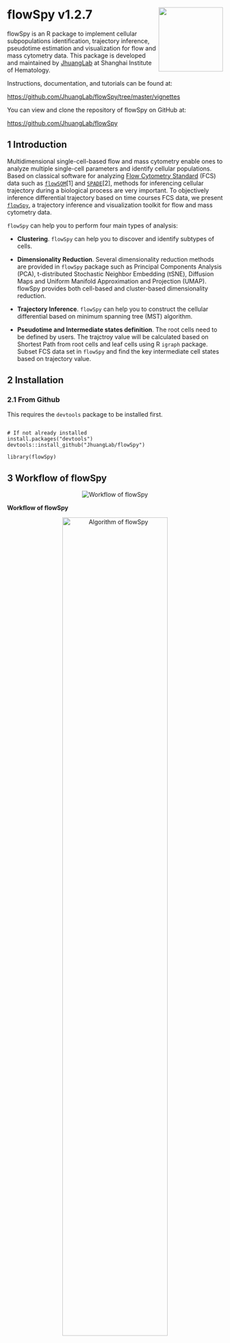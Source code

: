 
# flowSpy v1.2.7  <img src="https://github.com/JhuangLab/flowSpy/blob/master/inst/figures/logo.png" align="right" height=150 width=150/>

flowSpy is an R package to implement cellular subpopulations identification, trajectory inference, pseudotime estimation and visualization for flow and mass cytometry data. This package is developed and maintained by [JhuangLab](https://github.com/JhuangLab) at Shanghai Institute of Hematology.

Instructions, documentation, and tutorials can be found at:

https://github.com/JhuangLab/flowSpy/tree/master/vignettes

You can view and clone the repository of flowSpy on GitHub at:

https://github.com/JhuangLab/flowSpy

## 1 Introduction

Multidimensional single-cell-based flow and mass cytometry  enable ones to analyze multiple single-cell parameters and identify cellular populations. 
Based on classical software for analyzing [Flow Cytometry Standard](https://en.wikipedia.org/wiki/Flow_Cytometry_Standard) (FCS) data such as [`flowSOM`](https://bioconductor.org/packages/release/bioc/html/FlowSOM.html)[1] and [`SPADE`](https://github.com/nolanlab/spade)[2], methods for inferencing cellular trajectory during a biological process are very important. 
To objectively inference differential trajectory based on time courses FCS data, we present [`flowSpy`](https://github.com/JhuangLab/flowSpy), a trajectory inference and visualization toolkit for flow and mass cytometry data. 

`flowSpy` can help you to perform four main types of analysis:

- **Clustering**. `flowSpy` can help you to discover and identify subtypes of cells. 

- **Dimensionality Reduction**. Several dimensionality reduction methods are provided in `flowSpy` package such as Principal Components Analysis (PCA), t-distributed Stochastic Neighbor Embedding (tSNE), Diffusion Maps and Uniform Manifold Approximation and Projection (UMAP). flowSpy provides both cell-based and cluster-based dimensionality reduction.

- **Trajectory Inference**. `flowSpy` can help you to construct the cellular differential based on minimum spanning tree (MST) algorithm. 

- **Pseudotime and Intermediate states definition**. The root cells need to be defined by users. The trajctroy value will be calculated based on Shortest Path from root cells and leaf cells using R `igraph` package. Subset FCS data set in `flowSpy` and find the key intermediate cell states based on trajectory value.

## 2 Installation

### 2.1 From Github

This requires the `devtools` package to be installed first.

```

# If not already installed
install.packages("devtools") 
devtools::install_github("JhuangLab/flowSpy")

library(flowSpy)

```

## 3 Workflow of flowSpy

<center> <img src="https://github.com/JhuangLab/flowSpy/blob/master/inst/figures/Workflow.png" alt="Workflow of flowSpy" /> </center>

**Workflow of flowSpy**

<center> <img src="https://github.com/JhuangLab/flowSpy/blob/master/inst/figures/algorithm.png" alt="Algorithm of flowSpy" height=70% width=70% /> </center>

**Trajectory construction and pseudotime estimation of flowSpy workflow**

## 4 Reported bugs and solutions



## 5 Version History

Aug 29, 2019
  - Version 1.2.6
  - Changes:
    - Fixed some bugs
    - Add trajectory plot function
    - Update vignette tutorial

Aug 14, 2019
  - Version 1.2.5
  - Changes:
    - Fixed some bugs
    - Add branch analysis and differentially expressed markers analysis

Aug 08, 2019
  - Version 1.2.4
  - Changes:
    - Fixed some bugs and finished vignette tutorial

July 24, 2019
  - Version 1.2.3
  - Changes:
    - Add phenoGraph algorithm

July 19, 2019
  - Version 1.2.2
  - Changes:
    - Fixed some bugs on cluster based downsampling


## 6 Reference

[1] Sofie Van Gassen, Britt Callebaut and Yvan Saeys (2019). FlowSOM: Using
  self-organizing maps for visualization and interpretation of cytometry data.
  http://www.r-project.org, http://dambi.ugent.be.

[2] Qiu, P., et al., Extracting a cellular hierarchy from high-dimensional cytometry data with SPADE. Nat Biotechnol, 2011. 29(10): p.886-91.





